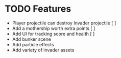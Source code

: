 # TODO Features

- Player projectile can destroy Invader projectile [ ]
- Add a mothership worth extra points [ ]
- Add UI for tracking score and health [ ]
- Add bunker scene
- Add particle effects
- Add variety of invader assets
